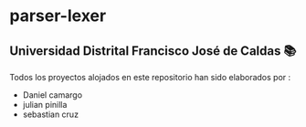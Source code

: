 # parser-lexer
## Universidad Distrital Francisco José de Caldas :books:



Todos los proyectos alojados en este repositorio han sido elaborados por :
- Daniel camargo
- julian pinilla
- sebastian cruz
